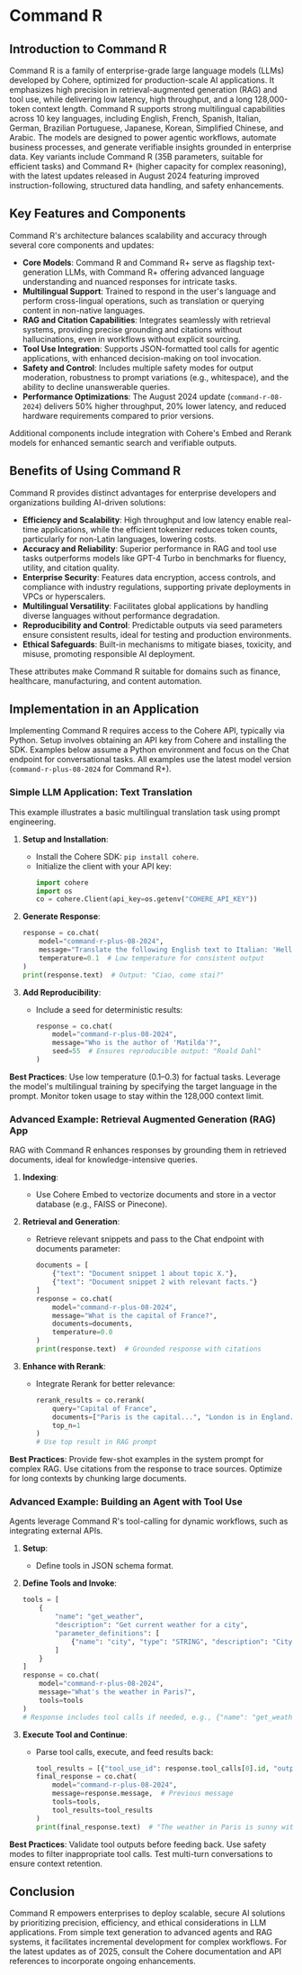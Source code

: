 
#  Command R 

## Introduction to Command R

Command R is a family of enterprise-grade large language models (LLMs) developed by Cohere, optimized for production-scale AI applications. It emphasizes high precision in retrieval-augmented generation (RAG) and tool use, while delivering low latency, high throughput, and a long 128,000-token context length. Command R supports strong multilingual capabilities across 10 key languages, including English, French, Spanish, Italian, German, Brazilian Portuguese, Japanese, Korean, Simplified Chinese, and Arabic. The models are designed to power agentic workflows, automate business processes, and generate verifiable insights grounded in enterprise data. Key variants include Command R (35B parameters, suitable for efficient tasks) and Command R+ (higher capacity for complex reasoning), with the latest updates released in August 2024 featuring improved instruction-following, structured data handling, and safety enhancements.

## Key Features and Components

Command R's architecture balances scalability and accuracy through several core components and updates:

- **Core Models**: Command R and Command R+ serve as flagship text-generation LLMs, with Command R+ offering advanced language understanding and nuanced responses for intricate tasks.
- **Multilingual Support**: Trained to respond in the user's language and perform cross-lingual operations, such as translation or querying content in non-native languages.
- **RAG and Citation Capabilities**: Integrates seamlessly with retrieval systems, providing precise grounding and citations without hallucinations, even in workflows without explicit sourcing.
- **Tool Use Integration**: Supports JSON-formatted tool calls for agentic applications, with enhanced decision-making on tool invocation.
- **Safety and Control**: Includes multiple safety modes for output moderation, robustness to prompt variations (e.g., whitespace), and the ability to decline unanswerable queries.
- **Performance Optimizations**: The August 2024 update (`command-r-08-2024`) delivers 50% higher throughput, 20% lower latency, and reduced hardware requirements compared to prior versions.

Additional components include integration with Cohere's Embed and Rerank models for enhanced semantic search and verifiable outputs.

## Benefits of Using Command R

Command R provides distinct advantages for enterprise developers and organizations building AI-driven solutions:

- **Efficiency and Scalability**: High throughput and low latency enable real-time applications, while the efficient tokenizer reduces token counts, particularly for non-Latin languages, lowering costs.
- **Accuracy and Reliability**: Superior performance in RAG and tool use tasks outperforms models like GPT-4 Turbo in benchmarks for fluency, utility, and citation quality.
- **Enterprise Security**: Features data encryption, access controls, and compliance with industry regulations, supporting private deployments in VPCs or hyperscalers.
- **Multilingual Versatility**: Facilitates global applications by handling diverse languages without performance degradation.
- **Reproducibility and Control**: Predictable outputs via seed parameters ensure consistent results, ideal for testing and production environments.
- **Ethical Safeguards**: Built-in mechanisms to mitigate biases, toxicity, and misuse, promoting responsible AI deployment.

These attributes make Command R suitable for domains such as finance, healthcare, manufacturing, and content automation.

## Implementation in an Application

Implementing Command R requires access to the Cohere API, typically via Python. Setup involves obtaining an API key from Cohere and installing the SDK. Examples below assume a Python environment and focus on the Chat endpoint for conversational tasks. All examples use the latest model version (`command-r-plus-08-2024` for Command R+).

### Simple LLM Application: Text Translation

This example illustrates a basic multilingual translation task using prompt engineering.

1. **Setup and Installation**:
   - Install the Cohere SDK: `pip install cohere`.
   - Initialize the client with your API key:
     ```python
     import cohere
     import os
     co = cohere.Client(api_key=os.getenv("COHERE_API_KEY"))
     ```

2. **Generate Response**:
   ```python
   response = co.chat(
       model="command-r-plus-08-2024",
       message="Translate the following English text to Italian: 'Hello, how are you?'",
       temperature=0.1  # Low temperature for consistent output
   )
   print(response.text)  # Output: "Ciao, come stai?"
   ```

3. **Add Reproducibility**:
   - Include a seed for deterministic results:
     ```python
     response = co.chat(
         model="command-r-plus-08-2024",
         message="Who is the author of 'Matilda'?",
         seed=55  # Ensures reproducible output: "Roald Dahl"
     )
     ```

**Best Practices**: Use low temperature (0.1–0.3) for factual tasks. Leverage the model's multilingual training by specifying the target language in the prompt. Monitor token usage to stay within the 128,000 context limit.

### Advanced Example: Retrieval Augmented Generation (RAG) App

RAG with Command R enhances responses by grounding them in retrieved documents, ideal for knowledge-intensive queries.

1. **Indexing**:
   - Use Cohere Embed to vectorize documents and store in a vector database (e.g., FAISS or Pinecone).

2. **Retrieval and Generation**:
   - Retrieve relevant snippets and pass to the Chat endpoint with documents parameter:
     ```python
     documents = [
         {"text": "Document snippet 1 about topic X."},
         {"text": "Document snippet 2 with relevant facts."}
     ]
     response = co.chat(
         model="command-r-plus-08-2024",
         message="What is the capital of France?",
         documents=documents,
         temperature=0.0
     )
     print(response.text)  # Grounded response with citations
     ```

3. **Enhance with Rerank**:
   - Integrate Rerank for better relevance:
     ```python
     rerank_results = co.rerank(
         query="Capital of France",
         documents=["Paris is the capital...", "London is in England..."],
         top_n=1
     )
     # Use top result in RAG prompt
     ```

**Best Practices**: Provide few-shot examples in the system prompt for complex RAG. Use citations from the response to trace sources. Optimize for long contexts by chunking large documents.

### Advanced Example: Building an Agent with Tool Use

Agents leverage Command R's tool-calling for dynamic workflows, such as integrating external APIs.

1. **Setup**:
   - Define tools in JSON schema format.

2. **Define Tools and Invoke**:
   ```python
   tools = [
       {
           "name": "get_weather",
           "description": "Get current weather for a city",
           "parameter_definitions": [
               {"name": "city", "type": "STRING", "description": "City name", "required": True}
           ]
       }
   ]
   response = co.chat(
       model="command-r-plus-08-2024",
       message="What's the weather in Paris?",
       tools=tools
   )
   # Response includes tool calls if needed, e.g., {"name": "get_weather", "parameters": {"city": "Paris"}}
   ```

3. **Execute Tool and Continue**:
   - Parse tool calls, execute, and feed results back:
     ```python
     tool_results = [{"tool_use_id": response.tool_calls[0].id, "output": {"status": 200, "data": "Sunny, 22°C"}}]
     final_response = co.chat(
         model="command-r-plus-08-2024",
         message=response.message,  # Previous message
         tools=tools,
         tool_results=tool_results
     )
     print(final_response.text)  # "The weather in Paris is sunny with 22°C."
     ```

**Best Practices**: Validate tool outputs before feeding back. Use safety modes to filter inappropriate tool calls. Test multi-turn conversations to ensure context retention.

## Conclusion

Command R empowers enterprises to deploy scalable, secure AI solutions by prioritizing precision, efficiency, and ethical considerations in LLM applications. From simple text generation to advanced agents and RAG systems, it facilitates incremental development for complex workflows. For the latest updates as of 2025, consult the Cohere documentation and API references to incorporate ongoing enhancements.
```
